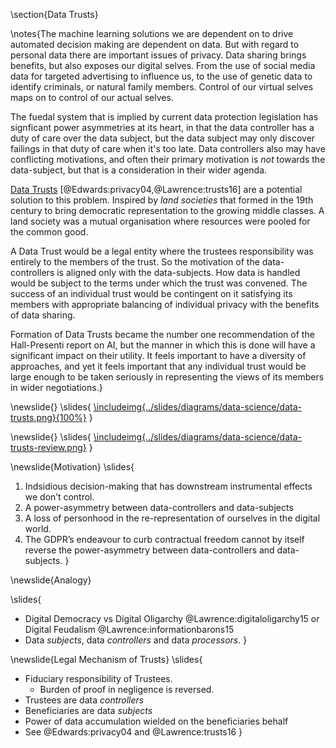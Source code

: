 \section{Data Trusts}

\notes{The machine learning solutions we are dependent on to drive automated decision making are dependent on data. But with regard to personal data there are important issues of privacy. Data sharing brings benefits, but also exposes our digital selves. From the use of social media data for targeted advertising to influence us, to the use of genetic data to identify criminals, or natural family members. Control of our virtual selves maps on to control of our actual selves. 

The fuedal system that is implied by current data protection legislation has signficant power asymmetries at its heart, in that the data controller has a duty of care over the data subject, but the data subject may only discover failings in that duty of care when it's too late. Data controllers also may have conflicting motivations, and often their primary motivation is *not* towards the data-subject, but that is a consideration in their wider agenda.

[Data Trusts](https://www.theguardian.com/media-network/2016/jun/03/data-trusts-privacy-fears-feudalism-democracy) [@Edwards:privacy04,@Lawrence:trusts16] are a potential solution to this problem. Inspired by *land societies* that formed in the 19th century to bring democratic representation to the growing middle classes. A land society was a mutual organisation where resources were pooled for the common good. 

A Data Trust would be a legal entity where the trustees responsibility was entirely to the members of the trust. So the motivation of the data-controllers is aligned only with the data-subjects. How data is handled would be subject to the terms under which the trust was convened. The success of an individual trust would be contingent on it satisfying its members with appropriate balancing of individual privacy with the benefits of data sharing. 

Formation of Data Trusts became the number one recommendation of the Hall-Presenti report on AI, but the manner in which this is done will have a significant impact on their utility. It feels important to have a diversity of approaches, and yet it feels important that any individual trust would be large enough to be taken seriously in representing the views of its members in wider negotiations.}

\newslide{}
\slides{
[\includeimg{../slides/diagrams/data-science/data-trusts.png}{100%}](https://www.theguardian.com/media-network/2016/jun/03/data-trusts-privacy-fears-feudalism-democracy)
}

\newslide{}
\slides{
[\includeimg{../slides/diagrams/data-science/data-trusts-review.png}](https://www.out-law.com/en/articles/2017/october/review-calls-for-data-trusts-to-help-grow-artificial-intelligence-in-the-uk/)
}

\newslide{Motivation}
\slides{
1. Indsidious decision-making that has downstream instrumental effects we don’t control.
2. A power-asymmetry between data-controllers and data-subjects
3. A loss of personhood in the re-representation of ourselves in the digital world.
4. The GDPR’s endeavour to curb contractual freedom cannot by itself reverse the power-asymmetry between data-controllers and data-subjects. 
}

\newslide{Analogy}

\slides{
* Digital Democracy vs Digital Oligarchy @Lawrence:digitaloligarchy15 or Digital Feudalism @Lawrence:informationbarons15
* Data *subjects*, data *controllers* and data *processors*.
}

\newslide{Legal Mechanism of Trusts}
\slides{
* Fiduciary responsibility of Trustees.
  * Burden of proof in negligence is reversed. 
* Trustees are data *controllers*
* Beneficiaries are data *subjects*
* Power of data accumulation wielded on the beneficiaries behalf
* See @Edwards:privacy04 and @Lawrence:trusts16
}
